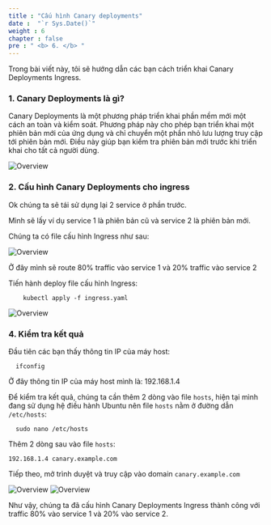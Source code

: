 ```yaml
---
title : "Cấu hình Canary deployments"
date :  "`r Sys.Date()`" 
weight : 6
chapter : false
pre : " <b> 6. </b> "
---
```


Trong bài viết này, tôi sẽ hướng dẫn các bạn cách triển khai Canary Deployments Ingress.

### 1. Canary Deployments là gì?

Canary Deployments là một phương pháp triển khai phần mềm mới một cách an toàn và kiểm soát. Phương pháp này cho phép bạn triển khai một phiên bản mới của ứng dụng và chỉ chuyển một phần nhỏ lưu lượng truy cập tới phiên bản mới.      Điều này giúp bạn kiểm tra phiên bản mới trước khi triển khai cho tất cả người dùng.

![Overview](/images/24.png)

### 2. Cấu hình Canary Deployments cho ingress

Ok chúng ta sẽ tái sử dụng lại 2 service ở phần trước.

Mình sẽ lấy ví dụ service 1 là phiên bản cũ và service 2 là phiên bản mới.

Chúng ta có file cấu hình Ingress như sau:

![Overview](/images/25.png)

Ở đây mình sẽ route 80% traffic vào service 1 và 20% traffic vào service 2

Tiến hành deploy file cấu hình Ingress:

        kubectl apply -f ingress.yaml

![Overview](/images/26.png)

### 4. Kiểm tra kết quả

Đầu tiên các bạn thấy thông tin IP của máy host:

      ifconfig

Ở đây thông tin IP của máy host mình là: 192.168.1.4

Để kiểm tra kết quả, chúng ta cần thêm 2 dòng vào file `hosts`, hiện tại mình đang sử dụng hệ điều hành Ubuntu nên file `hosts` nằm ở đường dẫn `/etc/hosts`:

      sudo nano /etc/hosts

Thêm 2 dòng sau vào file `hosts`:

    192.168.1.4 canary.example.com


Tiếp theo, mở trình duyệt và truy cập vào domain `canary.example.com`

![Overview](/images/27.png)
![Overview](/images/28.png)

Như vậy, chúng ta đã cấu hình Canary Deployments Ingress thành công với traffic 80% vào service 1 và 20% vào service 2.
